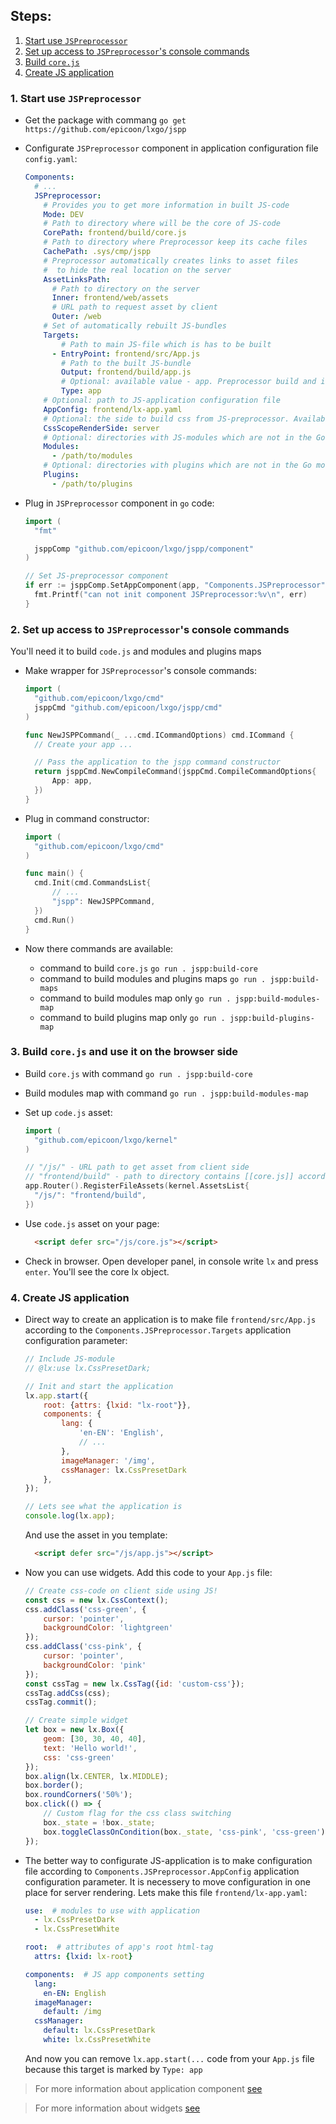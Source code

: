 ## Steps:
1. [Start use `JSPreprocessor`](#link1)
2. [Set up access to `JSPreprocessor`'s console commands](#link2)
3. [Build `core.js`](#link3)
4. [Create JS application](#link4)


### <a name="link1">1. Start use `JSPreprocessor`</a>

- Get the package with commang `go get https://github.com/epicoon/lxgo/jspp`

- Configurate `JSPreprocessor` component in application configuration file `config.yaml`:
  ```yaml
  Components:
    # ...
    JSPreprocessor:
      # Provides you to get more information in built JS-code
      Mode: DEV
      # Path to directory where will be the core of JS-code
      CorePath: frontend/build/core.js
      # Path to directory where Preprocessor keep its cache files
      CachePath: .sys/cmp/jspp
      # Preprocessor automatically creates links to asset files
      #  to hide the real location on the server
      AssetLinksPath:
        # Path to directory on the server
        Inner: frontend/web/assets
        # URL path to request asset by client
        Outer: /web
      # Set of automatically rebuilt JS-bundles
      Targets:
          # Path to main JS-file which is has to be built
        - EntryPoint: frontend/src/App.js
          # Path to the built JS-bundle
          Output: frontend/build/app.js
          # Optional: available value - app. Preprocessor build and init an JS-application instance and include it to the bundle
          Type: app
      # Optional: path to JS-application configuration file
      AppConfig: frontend/lx-app.yaml
      # Optional: the side to build css from JS-preprocessor. Available values: client (by default), server
      CssScopeRenderSide: server
      # Optional: directories with JS-modules which are not in the Go modules
      Modules:
        - /path/to/modules
      # Optional: directories with plugins which are not in the Go modules
      Plugins:
        - /path/to/plugins
  ```

- Plug in `JSPreprocessor` component in `go` code:
  ```go
  import (
  	"fmt"

  	jsppComp "github.com/epicoon/lxgo/jspp/component"
  )

  // Set JS-preprocessor component
  if err := jsppComp.SetAppComponent(app, "Components.JSPreprocessor"); err != nil {
  	fmt.Printf("can not init component JSPreprocessor:%v\n", err)
  }
  ```

### <a name="link2">2. Set up access to `JSPreprocessor`'s console commands</a>
You'll need it to build `code.js` and modules and plugins maps

- Make wrapper for `JSPreprocessor`'s console commands:
  ```go
  import (
  	"github.com/epicoon/lxgo/cmd"
  	jsppCmd "github.com/epicoon/lxgo/jspp/cmd"
  )

  func NewJSPPCommand(_ ...cmd.ICommandOptions) cmd.ICommand {
  	// Create your app ...

  	// Pass the application to the jspp command constructor
  	return jsppCmd.NewCompileCommand(jsppCmd.CompileCommandOptions{
  		App: app,
  	})
  }
  ```

- Plug in command constructor:
  ```go
  import (
  	"github.com/epicoon/lxgo/cmd"
  )

  func main() {
  	cmd.Init(cmd.CommandsList{
  		// ...
  		"jspp": NewJSPPCommand,
  	})
  	cmd.Run()
  }
  ```

- Now there commands are available:
  * command to build `core.js`
  `go run . jspp:build-core`
  * command to build modules and plugins maps
  `go run . jspp:build-maps`
  * command to build modules map only
  `go run . jspp:build-modules-map`
  * command to build plugins map only
  `go run . jspp:build-plugins-map`


### <a name="link3">3. Build `core.js` and use it on the browser side</a>

- Build `core.js` with command `go run . jspp:build-core`

- Build modules map with command `go run . jspp:build-modules-map`

- Set up `code.js` asset:
  ```go
  import (
  	"github.com/epicoon/lxgo/kernel"
  )

  // "/js/" - URL path to get asset from client side
  // "frontend/build" - path to directory contains [[core.js]] according to [[Components.JSPreprocessor.CachePath]] application configuration parameter
  app.Router().RegisterFileAssets(kernel.AssetsList{
  	"/js/": "frontend/build",
  })
  ```

- Use `code.js` asset on your page:
  ```html
    <script defer src="/js/core.js"></script>
  ```

- Check in browser. Open developer panel, in console write `lx` and press `enter`. You'll see the core lx object.


### <a name="link4">4. Create JS application</a>

- Direct way to create an application is to make file `frontend/src/App.js` according to the `Components.JSPreprocessor.Targets` application configuration parameter:
  ```js
  // Include JS-module
  // @lx:use lx.CssPresetDark;

  // Init and start the application
  lx.app.start({
      root: {attrs: {lxid: "lx-root"}},
      components: {
          lang: {
              'en-EN': 'English',
              // ...
          },
          imageManager: '/img',
          cssManager: lx.CssPresetDark
      },
  });

  // Lets see what the application is
  console.log(lx.app);
  ```
  And use the asset in you template:
  ```html
    <script defer src="/js/app.js"></script>
  ```

- Now you can use widgets. Add this code to your `App.js` file:
  ```js
  // Create css-code on client side using JS!
  const css = new lx.CssContext();
  css.addClass('css-green', {
      cursor: 'pointer',
      backgroundColor: 'lightgreen'
  });
  css.addClass('css-pink', {
      cursor: 'pointer',
      backgroundColor: 'pink'
  });
  const cssTag = new lx.CssTag({id: 'custom-css'});
  cssTag.addCss(css);
  cssTag.commit();

  // Create simple widget
  let box = new lx.Box({
      geom: [30, 30, 40, 40],
      text: 'Hello world!',
      css: 'css-green'
  });
  box.align(lx.CENTER, lx.MIDDLE);
  box.border();
  box.roundCorners('50%');
  box.click(() => {
      // Custom flag for the css class switching
      box._state = !box._state;
      box.toggleClassOnCondition(box._state, 'css-pink', 'css-green');
  });
  ```

- The better way to configurate JS-application is to make configuration file according to `Components.JSPreprocessor.AppConfig` application configuration parameter. It is necessery to move configuration in one place for server rendering. Lets make this file `frontend/lx-app.yaml`:
  ```yaml
  use:  # modules to use with application
    - lx.CssPresetDark
    - lx.CssPresetWhite

  root:  # attributes of app's root html-tag
    attrs: {lxid: lx-root}

  components:  # JS app components setting
    lang:
      en-EN: English
    imageManager:
      default: /img
    cssManager:
      default: lx.CssPresetDark
      white: lx.CssPresetWhite
  ```
  And now you can remove `lx.app.start(...` code from your `App.js` file because this target is marked by `Type: app`

> For more information about application component [see](https://github.com/epicoon/lxgo/tree/master/jspp/doc/components.md)

> For more information about widgets [see](https://github.com/epicoon/lxgo/tree/master/jspp/doc/widgets.md)

